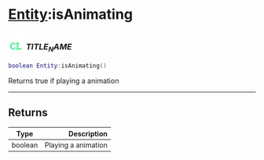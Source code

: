 # [Entity](../entity/README.md):isAnimating

### <img src="../../.gitbook/assets/client.png" width="32" height="32" /> $TITLE_NAME$

```lua
boolean Entity:isAnimating()
```

Returns true if playing a animation<br>

-----------------
## Returns

| Type   | Description |
| ------ | ----------: |
| boolean | Playing a animation |
